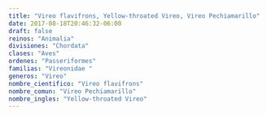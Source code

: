 ```yaml
---
title: "Vireo flavifrons, Yellow-throated Vireo, Vireo Pechiamarillo"
date: 2017-08-18T20:46:32-06:00
draft: false
reinos: "Animalia"
divisiones: "Chordata"
clases: "Aves"
ordenes: "Passeriformes"
familias: "Vireonidae "
generos: "Vireo"
nombre_cientifico: "Vireo flavifrons"
nombre_comun: "Vireo Pechiamarillo"
nombre_ingles: "Yellow-throated Vireo"
---
```

